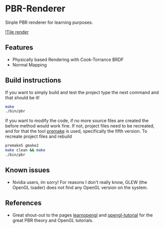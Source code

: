 # PBR-Renderer
Sinple PBR renderer for learning purposes. 

[!Tile render](https://raw.githubusercontent.com/IkerGalardi/PBR-Renderer/doc/doc/res/tiles_render.png)

## Features
* Physically based Rendering with Cook-Torrance BRDF
* Normal Mapping

## Build instructions
If you want to simply build and test the project type the next command and that should be it!
``` bash
make
./bin/pbr
```
If you want to modify the code, if no more source files are created the before method would work fine. If not, project files need to be recreated, and for that the tool [premake](https://premake.github.io/) is used, specifically the fifth version. To recreate project files and rebuild 
```bash
premake5 gmake2
make clean && make
./bin/pbr
```

## Known issues
* Nvidia users, im sorry! For reasons I don't really know, GLEW (the OpenGL loader) does not find any OpenGL version on the system. 

## References
* Great shout-out to the pages [learnopengl](https://learnopengl.com/) and [opengl-tutorial](http://www.opengl-tutorial.org/) for the great PBR theory and OpenGL tutorials.
